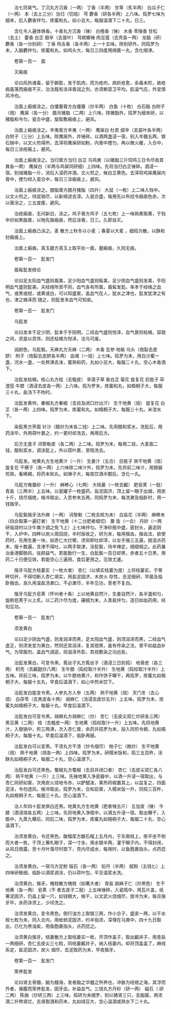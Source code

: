 <!-- { "loadSidebar": true } -->
　　治七窍臭气。丁沉丸方沉香（一两） 丁香（半两） 甘草（炙半两） 白瓜子仁（一两） 本（去土三分）当归（切焙） 芎 麝香（研各半两）上八味。捣罗七味为细末，后入麝香拌匀，炼蜜和丸，如小豆大，每服温酒下二十丸，日三。

　　含化令人遍体俱香。十香丸方沉香（锉） 白檀香（锉） 木香 零陵香 甘松（去土） 藿香 白芷 细辛（去苗叶） 芎槟榔锉 肉豆蔻（去壳各一两） 龙脑（研） 麝香（各一分别研） 丁香 鸡舌香（各半两）上一十五味。除别研外，同捣罗为末，入脑麝拌匀，炼蜜和丸，如鸡头大，每日三四度用绵裹一丸，含化咽津。

　　卷第一百一　面

　　灭瘢痕

　　论曰风热诸毒，留于腑脏，发于肌肉，而为疮疖。病折疮愈，余毒未殄，故疮痂虽落而瘢痕不灭，治法既有涂泽膏润之剂，亦须赖营卫平均，肌温气应，外宜慎风冷也。

　　治面上瘢痕涂之。白僵蚕膏方白僵蚕（炒半两） 白鱼（十枚） 白石脂 白附子（炮） 鹰屎（各一分） 腊月猪脂（二两）上六味。除猪脂外，捣罗为细末研，以猪脂和令匀，瓷合中盛，旋取敷瘢痕上，避风。

　　治面上瘢痕涂之。辛夷膏方辛夷（一两） 鹰屎白 杜若 细辛（去苗叶各半两） 白附子（三分）上五味。除鹰屎外，并锉碎，以酒两盏浸一宿，别入羊髓五两，银石锅中，以文火煎得所，去滓将鹰屎研如粉，内膏中搅匀，再以微火暖，入合中，每日三涂疮瘢上，避风。

　　治面上瘢痕涂之。当归膏方当归 白芷 乌鸡粪（以猪脂三斤饲鸡三日令尽收其粪各一两） 鹰屎白（半两与鸡屎同研细）上四味。先将当归白芷锉碎。酒浸一宿，别熔猪脂一斤，消后入浸药并酒。文火煎之，候白芷黄色。去滓将鸡屎鹰屎内膏中，搅匀倾入瓷合中，每日三涂瘢痕上，避风。

　　治面上瘢痕涂之。腊脂膏方腊月猪脂（四升） 大鼠（一枚）上二味入铛中。以文火煎之，待鼠销尽，以新绵滤去滓。入瓷合盛，每用先以布拭令瘢痕色赤，次以膏涂之，三五度瘥，避风。

　　治疮瘢痕，无问新旧，涂之。鸡子膏方鸡子（五七枚）上一味熟煮取黄，于铛中炒如黑脂膏，以物先揩瘢痕，然后涂膏，日三。久即自灭。

　　治面上瘢痕凸涂之。麦 散方上秋冬以小麦 ；春夏以大麦 ，细捣为散，以酥和封瘢痕上。

　　治面上瘢痕。真玉磨方真玉上取平处一面，磨瘢痕，久则无痕。

　　卷第一百一　髭发门

　　眉髯髭发统论

　　论曰足太阳血气盛则眉美，足少阳血气盛则髯美，足少阴血气盛则发美，手阳明血气盛则髭美。夫经络所至不同，血气各有所属，眉髯发髭。率本于经络之血气，或黑或绀，或黄或白，可以知盛衰，盖血气在人，犹水之津也，髭发犹津之有 也，津之槁泽而 随之，则髭发本血气可知矣。

　　卷第一百一　髭发门

　　乌髭发

　　论曰发本于足少阴，髭本于手阳明，二经血气盛则悦泽，血气衰则枯槁，容貌之间，资是以贲饰，则还枯槁为悦泽，法乌可废。

　　润颜色，乌髭鬓。天麻丸方天麻（二两） 木香 玄参 地榆 乌头（炮裂去皮脐） 附子（炮裂去皮脐各半两） 血竭（一钱）上七味。捣罗为末，用白沙蜜一盏，河水一盏，一处熬沸去沫，蜜熟和药，丸如小豆大，每服二十丸，空心木香酒下。

　　治髭发枯槁。桂心丸方桂（去粗皮） 旱莲子草 香白芷 菊花 旋复花 巨胜子 荜澄茄 牛膝（酒浸去皮各一两）上八味。捣为罗末，炼蜜和丸，如梧桐子大，每服三十丸，盐汤下不拘时。

　　治髭发黄悴。秦椒丸方秦椒（去目及闭口炒出汗） 生干地黄（焙） 旋复花 白芷（各一两）上四味。捣罗为末，炼蜜和丸，如梧桐子大，每服三十丸，米泔水下。

　　染髭黑方荞面 针沙（醋炒为末各二钱）上二味。先用醋和浆水，洗髭后，用药涂毕，外用荷叶裹之，约一更时却洗去，再用后方。

　　后方无食子 诃黎勒皮（各二两）上二味。捣罗为末，每用二钱，大麦面二钱，醋和浆水，调涂髭上，外以荷叶裹，至晓洗去。

　　乌髭发。地黄丸方生地黄汁（一升） 生姜汁（五合） 巨胜子 熟干地黄（焙） 旋复花 干椹子（各一两）上六味除二味汁外，捣罗为末，先将前二味汁，用银器煎熟，看稀稠，将药末和丸，如弹子大，每夜饮酒半酣后，含化一丸。

　　乌髭方晚蚕砂（一升） 麻糁心（七两） 大栝蒌（一枚去瓤） 肥皂荚（一挺） 青盐（三两半）上五味。以瓷罐子一枚盛药，盐泥固济，顶上留一眼子出烟，用炭十斤，烧尽烟绝，候冷取出，入苦参末五两，同捣罗为末，每洗漱及临卧时，用一钱揩牙。

　　乌髭鬓揩牙法升麻（一两） 诃黎勒（二枚去核为末） 白盐花（半两） 麻糁末（四合取第一遍打者） 生干地黄（十二分肥者细切） 粟 饭（一合） 丹砂（一两研临烧时以沙牛粪汁调之免飞上）上七味拌匀。于净砂瓶中盛，密封头，遍泥阴干，入炉中。四畔以炭火周回烧，半时辰收之，研为末，每用揩齿，揩齿法，欲使药时，先用生姜一块，如杏仁大烂嚼，须臾即吐却滓，以左手揩三五遍，就湿点药末，揩十数遍，含津不得吐，以两手取津，涂髭鬓，待辛辣定，细细咽之。此药兼治香港脚肠风，驻颜益气，若能勤行一生，白髭鬓一百日却黑，赤者五十日黑，用药二十日便见效，若能空心三遍用，食后更用之。见效尤速。

　　揩牙乌髭方栝蒌实（一枚大者） 杏仁（以填实栝蒌为度）上将栝蒌实，于蒂畔切开，不得切断入杏仁填实，用盐泥固济，木炭火 存性，去泥细研，早晨及临卧揩齿，良久用温盐汤漱口，不必漱尽，半年见功，至老不复白。

　　揩牙乌髭方皂荚（怀州者十条）上以地黄自然汁，生姜自然汁，各半盏和匀，旋刷皂荚于火上炙。以二药汁尽为度，碾细为末，入青盐拌匀，逐日如齿药用，经旬见功。

　　卷第一百一　髭发门

　　须发黄白

　　论曰足少阴血气盛，则发润泽而黑，足太阳血气盛，则须润泽而黑，二经血气虚乏，则须发变为黄白，然则还其润泽，复其绀黑，虽有传染之法，曾不如益血补气，为常服剂，盖血气调适，则滋泽外彰，其视敷染之功远矣。

　　治髭发黄白，可变令黑。菟丝子丸方菟丝子（酒浸三日别捣） 地骨皮（各三两） 枳壳（去瓤麸炒八两） 生牛膝（捣绞取汁半升） 生地黄（捣绞取汁半升）上五味。将前三味，捣罗为末，以牛膝地黄汁，和作饼子曝干，再捣罗，炼蜜丸如梧桐子大，每服十五丸，早食后温酒下，如心中热米饮下。

　　治髭发白能变令黑。人参丸方人参（五两） 熟干地黄（焙） 天门冬（去心焙） 白茯苓（去黑皮各十两） 胡麻仁（汤浸去皮炒五升）上五味。捣罗为末，炼蜜丸如梧桐子大，每服十丸，早食后温酒下。

　　治髭发白可变令黑。胡麻丸方胡麻仁（炒） 杏仁（去皮尖双仁炒研各三两） 黑豆黄（二两） 桂（去粗皮一两） 生地黄（捣绞取汁一升）上五味。先将地黄汁，入银锅中，煎三两沸，次入杏仁膏，余药并捣罗为末，投入同煎令稠，丸如梧桐子大，每服十丸，早食后温酒下，临卧再服。

　　治髭发白可以变黑。干漆丸方干漆（炒令烟尽） 柏子仁（微炒） 生干地黄（焙） 熟干地黄（焙各一两）上四味。捣罗为末，研糯米饭和，捣三五百杵，涂酥丸如梧桐子大，每服二十丸，空心温酒下。

　　治髭发白可还黑色。蜀椒丸方蜀椒（去目并闭口者） 杏仁（去皮尖双仁各八两） 熟干地黄（一斤）上三味。先锉地黄入净瓷器中，以酒一升浸一宿取出，与杏仁同研如膏，次用炭火烧地令赤，以酽醋泼，乘热将椒置其上，以盆复之，四面泥涂，令勿透风，候冷取出，捣罗为末，合和前膏，入糯米饭一升，同捣三百杵，丸如梧桐子大，每服三十丸，空心温酒下。

　　治人年四十髭发俱白还黑。地黄丸方生地黄（肥者锉五斤） 五加皮（锉） 牛膝（酒浸焙各五两）上三味。先将地黄入净瓶中，以酒五升浸一宿，取出曝干，入甑中，九蒸九曝后，同后二味，捣罗为末，炼蜜丸如梧桐子大，每服二十丸，空心温酒下。

　　治须发黄白，令还黑色。酸榴浆方酸石榴上五月内，于东南枝上，拣平坐不侧而大者一枚，于顶上箸札眼子，深一寸余，用水银半两，灌于眼子内，不得封闭，从风日雨露，至十月叶落尽时取下，壳内尽成水，每用时，以鱼胞裹指头，点药捻之。

　　治须发黄白。一宿乌方定粉 锻石（各一两） 铅丹（半两） 腻粉（五钱匕）上四味研极细，临卧以酒浆调涂，仍以荷叶包，平旦温浆水洗。

　　治须黄白，揩牙。槐枝散方槐枝（如箸大者） 青盐 胡麻子仁（炒黑色） 生干地黄（各一两） 皂荚（不 者去皮子二挺）上五味锉碎，入瓷瓶中，用瓦片盖，纸箸泥固济，仍盖上留一穴，如钱眼大，候干，以文武火烧烟尽，放冷为末，每旦揩牙毕，余药涂须上，少顷洗之。

　　治须发黄白，变令黑色。倒行油方上取银三两，作小合子，盛汞一两，以干水蛭七枚为末，同入合内，用蚯蚓泥固济，约半指浓，深埋在马粪中，四十九日取出，已化为黑油矣，用鱼胞裹指头，点药捻之。

　　治须黄白揩牙。栝蒌散方上取栝蒌实一枚，开顶作盖子，取出瓤并子，用青盐一两细研，杏仁去皮尖三七粒，同栝蒌瓤并子，纳入栝蒌内，却将顶盖盖了，麻线系定，盐泥固济，炭火 烟尽，去泥取药为末，早夜揩牙。

　　卷第一百一　髭发门

　　荣养髭发

　　论曰肾主骨髓，脑为髓海，发者脑之华髓之所养也，冲脉为经络之海，其浮而外者，循腹而荣养髭发，固牙齿，补益血气。三倍丸方丹砂（研一两） 磁石（ 研二两） 陈曲（炒研三两）上三味。捣研为末细罗，别以猪肾三只，去脂膜，用浓酒二升熬肾烂，去肾取酒和药末，丸如绿豆大，空心温酒或熟水下二十丸。

